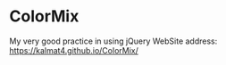 # ColorMix
My very good practice in using jQuery
WebSite address: https://kalmat4.github.io/ColorMix/
